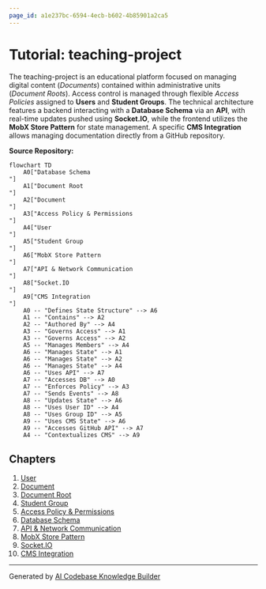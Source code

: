 ```yaml
---
page_id: a1e237bc-6594-4ecb-b602-4b85901a2ca5
---
```

# Tutorial: teaching-project

The teaching-project is an educational platform focused on managing digital content (*Documents*) contained within administrative units (*Document Roots*). Access control is managed through flexible *Access Policies* assigned to **Users** and **Student Groups**.
The technical architecture features a backend interacting with a **Database Schema** via an **API**, with real-time updates pushed using **Socket.IO**, while the frontend utilizes the **MobX Store Pattern** for state management. A specific **CMS Integration** allows managing documentation directly from a GitHub repository.


**Source Repository:**

```mermaid
flowchart TD
    A0["Database Schema
"]
    A1["Document Root
"]
    A2["Document
"]
    A3["Access Policy & Permissions
"]
    A4["User
"]
    A5["Student Group
"]
    A6["MobX Store Pattern
"]
    A7["API & Network Communication
"]
    A8["Socket.IO
"]
    A9["CMS Integration
"]
    A0 -- "Defines State Structure" --> A6
    A1 -- "Contains" --> A2
    A2 -- "Authored By" --> A4
    A3 -- "Governs Access" --> A1
    A3 -- "Governs Access" --> A2
    A5 -- "Manages Members" --> A4
    A6 -- "Manages State" --> A1
    A6 -- "Manages State" --> A2
    A6 -- "Manages State" --> A4
    A6 -- "Uses API" --> A7
    A7 -- "Accesses DB" --> A0
    A7 -- "Enforces Policy" --> A3
    A7 -- "Sends Events" --> A8
    A8 -- "Updates State" --> A6
    A8 -- "Uses User ID" --> A4
    A8 -- "Uses Group ID" --> A5
    A9 -- "Uses CMS State" --> A6
    A9 -- "Accesses GitHub API" --> A7
    A4 -- "Contextualizes CMS" --> A9
```

## Chapters

1. [User
](01_user_.md)
2. [Document
](02_document_.md)
3. [Document Root
](03_document_root_.md)
4. [Student Group
](04_student_group_.md)
5. [Access Policy & Permissions
](05_access_policy___permissions_.md)
6. [Database Schema
](06_database_schema_.md)
7. [API & Network Communication
](07_api___network_communication_.md)
8. [MobX Store Pattern
](08_mobx_store_pattern_.md)
9. [Socket.IO
](09_socket_io_.md)
10. [CMS Integration
](10_cms_integration_.md)


---

Generated by [AI Codebase Knowledge Builder](https://github.com/The-Pocket/Tutorial-Codebase-Knowledge)
